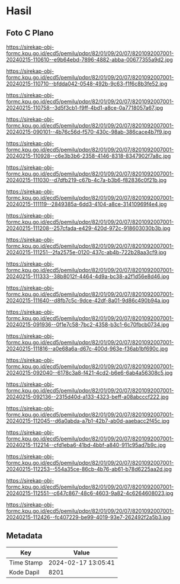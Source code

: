 # Hasil

## Foto C Plano

https://sirekap-obj-formc.kpu.go.id/ecd5/pemilu/pdpr/82/01/09/20/07/8201092007001-20240215-110610--e9b64ebd-7896-4882-abba-00677355a9d2.jpg

https://sirekap-obj-formc.kpu.go.id/ecd5/pemilu/pdpr/82/01/09/20/07/8201092007001-20240215-110710--bfdda042-0548-492b-9c63-f1f6c8b3fe52.jpg

https://sirekap-obj-formc.kpu.go.id/ecd5/pemilu/pdpr/82/01/09/20/07/8201092007001-20240215-110758--3d5f3cb1-f9ff-4bd1-a8ce-0a7718057a67.jpg

https://sirekap-obj-formc.kpu.go.id/ecd5/pemilu/pdpr/82/01/09/20/07/8201092007001-20240215-090101--4b76c56d-f570-430c-98ab-386cace4b7f9.jpg

https://sirekap-obj-formc.kpu.go.id/ecd5/pemilu/pdpr/82/01/09/20/07/8201092007001-20240215-110928--c6e3b3b6-2358-4146-8318-8347902f7a8c.jpg

https://sirekap-obj-formc.kpu.go.id/ecd5/pemilu/pdpr/82/01/09/20/07/8201092007001-20240215-111030--d7dfb219-c67b-4c7a-b3b6-f82836c0f21b.jpg

https://sirekap-obj-formc.kpu.go.id/ecd5/pemilu/pdpr/82/01/09/20/07/8201092007001-20240215-111119--2849385a-6dd3-4104-a8ce-31410969f4e4.jpg

https://sirekap-obj-formc.kpu.go.id/ecd5/pemilu/pdpr/82/01/09/20/07/8201092007001-20240215-111208--257cfada-e429-420d-972c-918603030b3b.jpg

https://sirekap-obj-formc.kpu.go.id/ecd5/pemilu/pdpr/82/01/09/20/07/8201092007001-20240215-111251--2fa2575e-0120-437c-ab4b-722b28aa3cf9.jpg

https://sirekap-obj-formc.kpu.go.id/ecd5/pemilu/pdpr/82/01/09/20/07/8201092007001-20240215-111333--38b8012f-4464-4d9a-bc38-a2f1d56e8d46.jpg

https://sirekap-obj-formc.kpu.go.id/ecd5/pemilu/pdpr/82/01/09/20/07/8201092007001-20240215-111640--d8fb7c5c-9dce-42df-8a01-9d86c490b94a.jpg

https://sirekap-obj-formc.kpu.go.id/ecd5/pemilu/pdpr/82/01/09/20/07/8201092007001-20240215-091936--0f1e7c58-7bc2-4358-b3c1-6c70fbcb0734.jpg

https://sirekap-obj-formc.kpu.go.id/ecd5/pemilu/pdpr/82/01/09/20/07/8201092007001-20240215-111816--a0e68a6a-d67c-400d-963e-f36ab1bf690c.jpg

https://sirekap-obj-formc.kpu.go.id/ecd5/pemilu/pdpr/82/01/09/20/07/8201092007001-20240215-092040--6178c3a8-f421-4cd2-b6e6-6ab4a56308c5.jpg

https://sirekap-obj-formc.kpu.go.id/ecd5/pemilu/pdpr/82/01/09/20/07/8201092007001-20240215-092136--2315d40d-a133-4323-beff-a08abcccf222.jpg

https://sirekap-obj-formc.kpu.go.id/ecd5/pemilu/pdpr/82/01/09/20/07/8201092007001-20240215-112045--d6a0abda-a7b1-42b7-ab0d-aaebacc2f45c.jpg

https://sirekap-obj-formc.kpu.go.id/ecd5/pemilu/pdpr/82/01/09/20/07/8201092007001-20240215-112214--cfd1eba6-41bd-4bbf-a840-911c95ad7b9c.jpg

https://sirekap-obj-formc.kpu.go.id/ecd5/pemilu/pdpr/82/01/09/20/07/8201092007001-20240215-112253--554a35ce-86cb-4b76-ab61-b78d6225aa2d.jpg

https://sirekap-obj-formc.kpu.go.id/ecd5/pemilu/pdpr/82/01/09/20/07/8201092007001-20240215-112551--c647c867-48c6-4603-9a82-4c6264608023.jpg

https://sirekap-obj-formc.kpu.go.id/ecd5/pemilu/pdpr/82/01/09/20/07/8201092007001-20240215-112426--fc407229-be99-4019-93e7-262492f2a5b3.jpg


## Metadata

| Key        | Value               |
| ---------- | ------------------- |
| Time Stamp | 2024-02-17 13:05:41 |
| Kode Dapil | 8201                |



